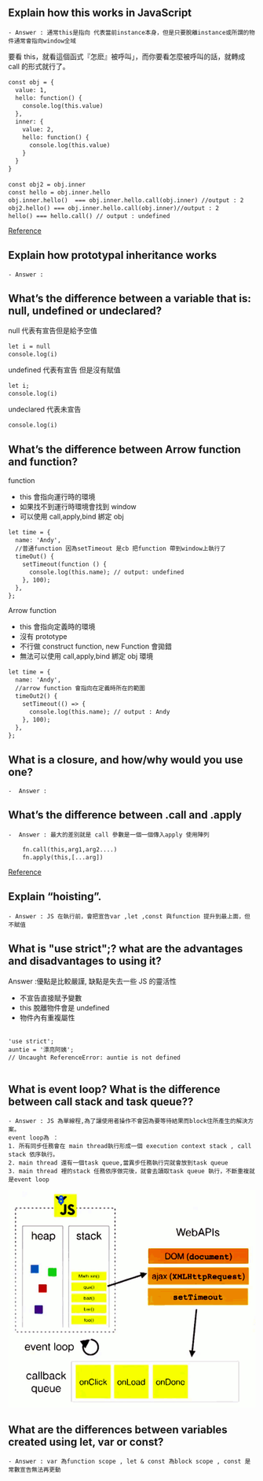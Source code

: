 ## Explain how this works in JavaScript

    - Answer : 通常this是指向 代表當前instance本身，但是只要脫離instance或所謂的物件通常會指向window全域

要看 this，就看這個函式『怎麽』被呼叫」，而你要看怎麼被呼叫的話，就轉成 call 的形式就行了。

```
const obj = {
  value: 1,
  hello: function() {
    console.log(this.value)
  },
  inner: {
    value: 2,
    hello: function() {
      console.log(this.value)
    }
  }
}

const obj2 = obj.inner
const hello = obj.inner.hello
obj.inner.hello()  === obj.inner.hello.call(obj.inner) //output : 2
obj2.hello() === obj.inner.hello.call(obj.inner)//output : 2
hello() === hello.call() // output : undefined
```

[Reference](https://blog.techbridge.cc/2019/02/23/javascript-this/)

## Explain how prototypal inheritance works

    - Answer :

## What’s the difference between a variable that is: null, undefined or undeclared?

null 代表有宣告但是給予空值

```
let i = null
console.log(i)
```

undefined 代表有宣告 但是沒有賦值

```
let i;
console.log(i)
```

undeclared 代表未宣告

```
console.log(i)
```

## What’s the difference between Arrow function and function?

function

- this 會指向運行時的環境
- 如果找不到運行時環境會找到 window
- 可以使用 call,apply,bind 綁定 obj

```
let time = {
  name: 'Andy',
  //普通function 因為setTimeout 是cb 把function 帶到window上執行了
  timeOut() {
    setTimeout(function () {
      console.log(this.name); // output: undefined
    }, 100);
  },
};
```

Arrow function

- this 會指向定義時的環境
- 沒有 prototype
- 不行做 construct function, new Function 會拋錯
- 無法可以使用 call,apply,bind 綁定 obj 環境

```
let time = {
  name: 'Andy',
  //arrow function 會指向在定義時所在的範圍
  timeOut2() {
    setTimeout(() => {
      console.log(this.name); // output : Andy
    }, 100);
  },
};
```

## What is a closure, and how/why would you use one?

    -  Answer :

## What’s the difference between .call and .apply

    -  Answer : 最大的差別就是 call 參數是一個一個傳入apply 使用陣列

```
    fn.call(this,arg1,arg2....)
    fn.apply(this,[...arg])
```

[Reference](https://medium.com/@realdennis/javascript-%E8%81%8A%E8%81%8Acall-apply-bind%E7%9A%84%E5%B7%AE%E7%95%B0%E8%88%87%E7%9B%B8%E4%BC%BC%E4%B9%8B%E8%99%95-2f82a4b4dd66)

## Explain “hoisting”.

    - Answer : JS 在執行前，會把宣告var ,let ,const 與function 提升到最上面，但不賦值

## What is "use strict";? what are the advantages and disadvantages to using it?

Answer :優點是比較嚴謹, 缺點是失去一些 JS 的靈活性

- 不宣告直接賦予變數
- this 脫離物件會是 undefined
- 物件內有重複屬性

```

'use strict';
auntie = '漂亮阿姨';
// Uncaught ReferenceError: auntie is not defined


```

## What is event loop? What is the difference between call stack and task queue??

    - Answer : JS 為單線程,為了讓使用者操作不會因為要等待結果而block住所產生的解決方案。
    event loop為 ：
    1. 所有同步任務會在 main thread執行形成一個 execution context stack , call stack 依序執行。
    2. main thread 還有一個task queue,當異步任務執行完就會放到task queue
    3. main thread 裡的stack 任務依序做完後，就會去讀取task queue 執行，不斷重複就是event loop

![eventLoop](./eventloop.png)

## What are the differences between variables created using let, var or const?

    - Answer : var 為function scope , let & const 為block scope , const 是常數宣告無法再更動
